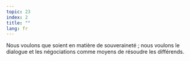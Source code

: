```yaml
---
topic: 23
index: 2
title: ""
lang: fr
---
```

Nous voulons que soient en matière de souveraineté ; nous voulons le dialogue
et les négociations comme moyens de résoudre les différends.
